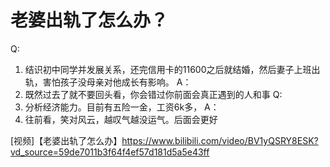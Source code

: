 # 老婆出轨了怎么办？
Q:
1. 结识初中同学并发展关系，还完信用卡的11600之后就结婚，然后妻子上班出轨，害怕孩子没母亲对他成长有影响。
A：
1. 既然过去了就不要回头看，你会错过你前面会真正遇到的人和事
Q:
2. 分析经济能力。目前有五险一金，工资6k多，
A：
2. 往前看，笑对风云，越叹气越没运气。后面会更好


[视频]【老婆出轨了怎么办】https://www.bilibili.com/video/BV1yQSRY8ESK?vd_source=59de7011b3f64f4ef57d181d5a5e43ff